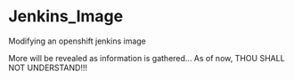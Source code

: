 # Jenkins_Image
Modifying an openshift jenkins image 

More will be revealed as information is gathered... 
As of now, THOU SHALL NOT UNDERSTAND!!!
